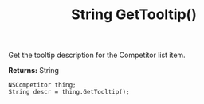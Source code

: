 ﻿---
uid: crmscript_ref_NSCompetitor_GetTooltip
title: String GetTooltip()
intellisense: NSCompetitor.GetTooltip
keywords: NSCompetitor, GetTooltip
so.topic: reference
---

Get the tooltip description for the Competitor list item.

**Returns:** String

```crmscript
NSCompetitor thing;
String descr = thing.GetTooltip();
```


